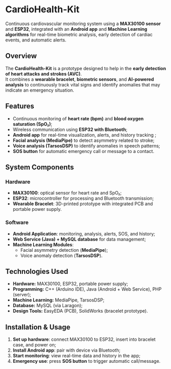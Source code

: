 # CardioHealth-Kit
Continuous cardiovascular monitoring system using a **MAX30100 sensor** and **ESP32**, integrated with an **Android app** and **Machine Learning algorithms** for real-time biometric analysis, early detection of cardiac events, and automatic alerts.

## Overview
The **CardioHealth-Kit** is a prototype designed to help in the **early detection of heart attacks and strokes (AVC)**.  
It combines a **wearable bracelet**, **biometric sensors**, and **AI-powered analysis** to continuously track vital signs and identify anomalies that may indicate an emergency situation.

## Features
- Continuous monitoring of **heart rate (bpm)** and **blood oxygen saturation (SpO₂)**; 
- Wireless communication using **ESP32 with Bluetooth**;
- **Android app** for real-time visualization, alerts, and history tracking ; 
- **Facial analysis (MediaPipe)** to detect asymmetry related to stroke;  
- **Voice analysis (TarsosDSP)** to identify anomalies in speech patterns;
- **SOS button** for automatic emergency call or message to a contact.

## System Components
### Hardware
- **MAX30100**: optical sensor for heart rate and SpO₂;
- **ESP32**: microcontroller for processing and Bluetooth transmission;
- **Wearable Bracelet**: 3D-printed prototype with integrated PCB and portable power supply.

### Software
- **Android Application**: monitoring, analysis, alerts, SOS, and history; 
- **Web Service (Java) + MySQL database** for data management;
- **Machine Learning Modules**:  
  - Facial asymmetry detection (**MediaPipe**);
  - Voice anomaly detection (**TarsosDSP**).  

## Technologies Used
- **Hardware:** MAX30100, ESP32, portable power supply;
- **Programming:** C++ (Arduino IDE), Java (Android + Web Service), PHP (server); 
- **Machine Learning:** MediaPipe, TarsosDSP; 
- **Database:** MySQL (via Laragon);  
- **Design Tools:** EasyEDA (PCB), SolidWorks (bracelet prototype). 

## Installation & Usage
1. **Set up hardware**: connect MAX30100 to ESP32, insert into bracelet case, and power on;
2. **Install Android app**: pair with device via Bluetooth;
3. **Start monitoring**: view real-time data and history in the app; 
4. **Emergency use**: press **SOS button** to trigger automatic call/message. 
